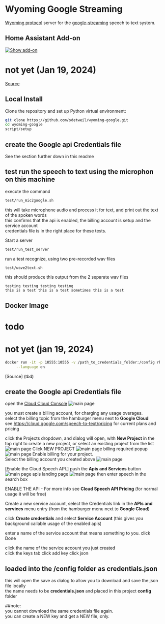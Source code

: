 # Wyoming Google Streaming

[Wyoming protocol](https://github.com/rhasspy/wyoming) server for the [google-streaming](https://github.com/sdetweil/google-asr) speech to text system.

## Home Assistant Add-on

[![Show add-on](https://my.home-assistant.io/badges/supervisor_addon.svg)](https://my.home-assistant.io/redirect/supervisor_addon/?addon=core_google)

# not yet (Jan 19, 2024)
[Source](https://github.com/home-assistant/addons/tree/master/google)

## Local Install

Clone the repository and set up Python virtual environment:

```sh
git clone https://github.com/sdetweil/wyoming-google.git
cd wyoming-google
script/setup
```
## create the Google api Credentials file
See the section further down in this readme


## test run the speech to text using the microphon on this machine
execute the command<br>
```sh
test/run_mic2google.sh
```

this will take microphone audio and process it for text, and print out the text of the spoken words<br>
this confirms that the api is enabled, the billing account is setup and the service account <br>
credentials file is in the right place for these tests. 


Start a server 
```sh
test/run_test_server 
```

run a test recognize, using two pre-recorded wav files
```sh
test/wave2text.sh
```

this should produce this output from the 2 separate wav files
```text
testing testing testing testing
this is a test this is a test sometimes this is a test

```



## Docker Image
# todo
# not yet (jan 19, 2024)
``` sh
docker run -it -p 10555:10555 -v /path_to_credentials_folder:/config rhasspy/wyoming-google \
     --language en 
```

[Source] (tbd)

## create the Google api Credentials file
open the [Cloud Cloud Console](https://console.cloud.google.com/welcome)
![main page](./images/mainpage.png)

you must create a billing account, for charging any usage overages. <br>
select the billing topic from the hamburger menu  next to **Google Cloud**<br>
see https://cloud.google.com/speech-to-text/pricing for current plans and pricing<br>

click the Projects dropdown, and dialog will open, with **New Project**  in the top right to create a new project, or select an existing project from the list 
![main page](./images/add-select-project.png)
Click NEW PROJECT
![main page](./images/new-project.png)
billing required popup
![main page](./images/billing-required.png)
Enable billing for your project.<br>
Select the billing account you created above
![main page](./images/project-selected.png)


[Enable the Cloud Speech API.]
push the **Apis and Services** button 
![main page](./images/push-apis.png)
apis landing page
![main page](./images/apis-landing.png)
then enter speech in the search box

ENABLE THE API - For more info see **Cloud Speech API Pricing** (for normal usage it will be free)

Create a new service account, 
select the Credentials link in the **APIs and services** menu entry (from the hamburger menu  next to **Google Cloud**)

click **Create credentials** and select **Service Account** (this gives you background callable usage of the enabled apis) 

enter a name of the service account that means something to you.
click Done

click the name of the service account you just created<br>
click the keys tab
click add key
click json

## loaded into the /config folder as credentials.json
this will open the save as dialog to allow you to download and save the json file locally<br>
the name needs to be **credentials.json** and placed in this project **config** folder

##note: <br>
you cannot download the same credentials  file again.<br>
you can create a NEW key and get a NEW file, only. 